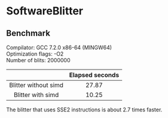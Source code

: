 
# SoftwareBlitter

## Benchmark

Compilator: GCC 7.2.0 x86-64   (MINGW64)  
Optimization flags: -O2  
Number of blits: 2000000  

|                      | Elapsed seconds |
|:--------------------:|:---------------:|
| Blitter without simd |      27.87      |
|   Blitter with simd  |      10.25      |  

The blitter that uses SSE2 instructions is about 2.7 times faster.  


